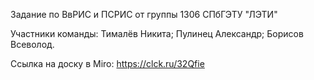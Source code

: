 Задание по ВвРИС и ПСРИС от группы 1306 СПбГЭТУ "ЛЭТИ"

Участники команды:
	Тималёв Никита;
	Пулинец Александр;
	Борисов Всеволод.

Ссылка на доску в Miro: https://clck.ru/32Qfie